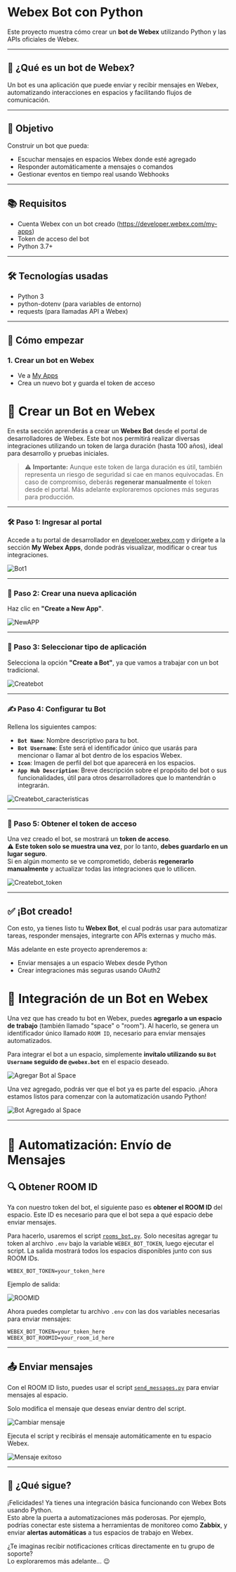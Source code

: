 # Webex Bot con Python

Este proyecto muestra cómo crear un **bot de Webex** utilizando Python y las APIs oficiales de Webex.

---

## 🤖 ¿Qué es un bot de Webex?

Un bot es una aplicación que puede enviar y recibir mensajes en Webex, automatizando interacciones en espacios y facilitando flujos de comunicación.

---

## 🚀 Objetivo

Construir un bot que pueda:

- Escuchar mensajes en espacios Webex donde esté agregado
- Responder automáticamente a mensajes o comandos
- Gestionar eventos en tiempo real usando Webhooks

---

## 📚 Requisitos

- Cuenta Webex con un bot creado (https://developer.webex.com/my-apps)
- Token de acceso del bot
- Python 3.7+

---

## 🛠 Tecnologías usadas

- Python 3
- python-dotenv (para variables de entorno)
- requests (para llamadas API a Webex)

---

## 🔧 Cómo empezar

### 1. Crear un bot en Webex

- Ve a [My Apps](https://developer.webex.com/my-apps)
- Crea un nuevo bot y guarda el token de acceso

# 🤖 Crear un Bot en Webex

En esta sección aprenderás a crear un **Webex Bot** desde el portal de desarrolladores de Webex. Este bot nos permitirá realizar diversas integraciones utilizando un token de larga duración (hasta 100 años), ideal para desarrollo y pruebas iniciales.

> ⚠️ **Importante:** Aunque este token de larga duración es útil, también representa un riesgo de seguridad si cae en manos equivocadas. En caso de compromiso, deberás **regenerar manualmente** el token desde el portal. Más adelante exploraremos opciones más seguras para producción.

---

### 🛠 Paso 1: Ingresar al portal

Accede a tu portal de desarrollador en [developer.webex.com](https://developer.webex.com) y dirígete a la sección **My Webex Apps**, donde podrás visualizar, modificar o crear tus integraciones.

![Bot1](pictures/web_app.png)

---

### 🧩 Paso 2: Crear una nueva aplicación

Haz clic en **"Create a New App"**.

![NewAPP](pictures/createnewapp.png)

---

### 🤖 Paso 3: Seleccionar tipo de aplicación

Selecciona la opción **"Create a Bot"**, ya que vamos a trabajar con un bot tradicional.

![Createbot](pictures/createbot.png)

---

### ✍️ Paso 4: Configurar tu Bot

Rellena los siguientes campos:

- **`Bot Name`**: Nombre descriptivo para tu bot.
- **`Bot Username`**: Este será el identificador único que usarás para mencionar o llamar al bot dentro de los espacios Webex.
- **`Icon`**: Imagen de perfil del bot que aparecerá en los espacios.
- **`App Hub Description`**: Breve descripción sobre el propósito del bot o sus funcionalidades, útil para otros desarrolladores que lo mantendrán o integrarán.

![Createbot_caracteristicas](pictures/bot_carac.png)

---

### 🔑 Paso 5: Obtener el token de acceso

Una vez creado el bot, se mostrará un **token de acceso**.  
⚠️ **Este token solo se muestra una vez**, por lo tanto, **debes guardarlo en un lugar seguro**.  
Si en algún momento se ve comprometido, deberás **regenerarlo manualmente** y actualizar todas las integraciones que lo utilicen.

![Createbot_token](pictures/token_bot.png)

---

## ✅ ¡Bot creado!

Con esto, ya tienes listo tu **Webex Bot**, el cual podrás usar para automatizar tareas, responder mensajes, integrarte con APIs externas y mucho más.

Más adelante en este proyecto aprenderemos a:

- Enviar mensajes a un espacio Webex desde Python
- Crear integraciones más seguras usando OAuth2

# 🤖 Integración de un Bot en Webex

Una vez que has creado tu bot en Webex, puedes **agregarlo a un espacio de trabajo** (también llamado "space" o "room"). Al hacerlo, se genera un identificador único llamado `ROOM ID`, necesario para enviar mensajes automatizados.

Para integrar el bot a un espacio, simplemente **invítalo utilizando su `Bot Username` seguido de `@webex.bot`** en el espacio deseado.

![Agregar Bot al Space](pictures/bot_space.png)

Una vez agregado, podrás ver que el bot ya es parte del espacio. ¡Ahora estamos listos para comenzar con la automatización usando Python!

![Bot Agregado al Space](pictures/bot_in_space.png)

---

# 🤖 Automatización: Envío de Mensajes

## 🔍 Obtener ROOM ID

Ya con nuestro token del bot, el siguiente paso es **obtener el ROOM ID** del espacio. Este ID es necesario para que el bot sepa a qué espacio debe enviar mensajes.

Para hacerlo, usaremos el script [`rooms_bot.py`](rooms_bot.py). Solo necesitas agregar tu token al archivo `.env` bajo la variable `WEBEX_BOT_TOKEN`, luego ejecutar el script. La salida mostrará todos los espacios disponibles junto con sus ROOM IDs.

```env
WEBEX_BOT_TOKEN=your_token_here
```

Ejemplo de salida:

![ROOMID](pictures/roomid.png)

Ahora puedes completar tu archivo `.env` con las dos variables necesarias para enviar mensajes:

```env
WEBEX_BOT_TOKEN=your_token_here
WEBEX_BOT_ROOMID=your_room_id_here
```

---

## 📤 Enviar mensajes

Con el ROOM ID listo, puedes usar el script [`send_messages.py`](send_messages.py) para enviar mensajes al espacio.

Solo modifica el mensaje que deseas enviar dentro del script.

![Cambiar mensaje](pictures/change_message.png)

Ejecuta el script y recibirás el mensaje automáticamente en tu espacio Webex.

![Mensaje exitoso](pictures/bot_ok.png)

---

## 🚀 ¿Qué sigue?

¡Felicidades! Ya tienes una integración básica funcionando con Webex Bots usando Python.  
Esto abre la puerta a automatizaciones más poderosas. Por ejemplo, podrías conectar este sistema a herramientas de monitoreo como **Zabbix**, y enviar **alertas automáticas** a tus espacios de trabajo en Webex.

¿Te imaginas recibir notificaciones críticas directamente en tu grupo de soporte?  
Lo exploraremos más adelante... 😉